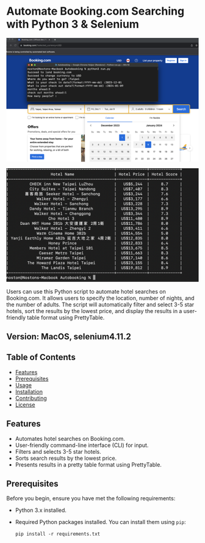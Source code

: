 # Automate Booking.com Searching with Python 3 & Selenium

![Run the code in the terminal](image.png)

![Results displayed in the terminal](image-1.png)

Users can use this Python script to automate hotel searches on Booking.com.
It allows users to specify the location, number of nights, and the number of adults.
The script will automatically filter and select 3-5 star hotels, sort the results by the lowest price, and display the results in a user-friendly table format using PrettyTable.

## Version: MacOS, selenium4.11.2

## Table of Contents

- [Features](#features)
- [Prerequisites](#prerequisites)
- [Usage](#usage)
- [Installation](#installation)
- [Contributing](#contributing)
- [License](#license)

## Features

- Automates hotel searches on Booking.com.
- User-friendly command-line interface (CLI) for input.
- Filters and selects 3-5 star hotels.
- Sorts search results by the lowest price.
- Presents results in a pretty table format using PrettyTable.

## Prerequisites

Before you begin, ensure you have met the following requirements:

- Python 3.x installed.
- Required Python packages installed. You can install them using `pip`:

  ```shell
  pip install -r requirements.txt
  ```
